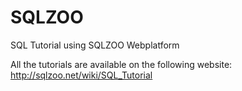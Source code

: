 # SQLZOO
SQL Tutorial using SQLZOO Webplatform

All the tutorials are available on the following website:
http://sqlzoo.net/wiki/SQL_Tutorial
